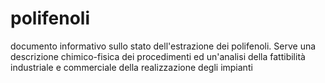 # polifenoli
documento informativo sullo stato dell'estrazione dei polifenoli. Serve una descrizione chimico-fisica dei procedimenti ed un'analisi della fattibilità industriale e commerciale della realizzazione degli impianti 
